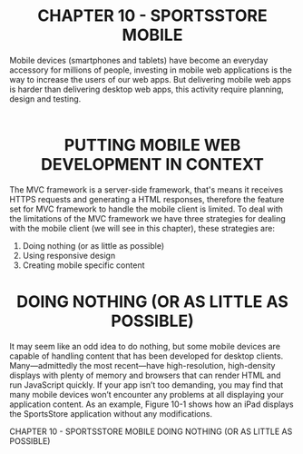 <h1><div align="center">CHAPTER 10 - SPORTSSTORE MOBILE</div></h1>

Mobile devices (smartphones and tablets) have become an everyday accessory for millions of people, investing in mobile web applications is the way to increase the users of our web apps. But delivering mobile web apps is harder than delivering desktop web apps, this activity require planning, design and testing.
<br /><br />

<h1><div align="center">PUTTING MOBILE WEB DEVELOPMENT IN CONTEXT</div></h1>
The MVC framework is a server-side framework, that's means it receives HTTPS requests and generating a HTML responses, therefore the feature set for MVC framework to handle the mobile client is limited. To deal with the limitations of the MVC framework we have three strategies for dealing with the mobile client (we will see in this chapter), these strategies are:
<ol>
	<li>Doing nothing (or as little as possible)</li>
	<li>Using responsive design</li>
	<li>Creating mobile specific content</li>		
</ol>

<h1><div align="center">DOING NOTHING (OR AS LITTLE AS POSSIBLE)</div></h1>
It may seem like an odd idea to do nothing, but some mobile devices are capable of handling content that has been developed for desktop clients. Many—admittedly the most recent—have high-resolution, high-density displays with plenty of memory and browsers that can render HTML and run JavaScript quickly. If your app isn’t too demanding, you may find that many mobile devices won’t encounter any problems at all displaying your application content. As an example, Figure 10-1 shows how an iPad displays the SportsStore application without any modifications.

CHAPTER 10 - SPORTSSTORE MOBILE
	DOING NOTHING (OR AS LITTLE AS POSSIBLE)
